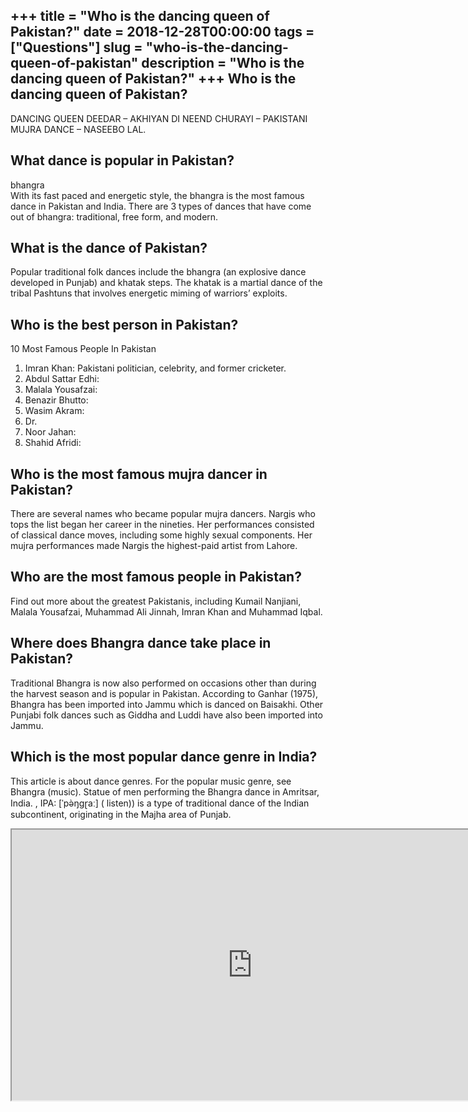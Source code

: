 +++
title = "Who is the dancing queen of Pakistan?"
date = 2018-12-28T00:00:00
tags = ["Questions"]
slug = "who-is-the-dancing-queen-of-pakistan"
description = "Who is the dancing queen of Pakistan?"
+++
Who is the dancing queen of Pakistan?
-------------------------------------

DANCING QUEEN DEEDAR – AKHIYAN DI NEEND CHURAYI – PAKISTANI MUJRA DANCE – NASEEBO LAL.

What dance is popular in Pakistan?
----------------------------------

bhangra  
With its fast paced and energetic style, the bhangra is the most famous dance in Pakistan and India. There are 3 types of dances that have come out of bhangra: traditional, free form, and modern.

What is the dance of Pakistan?
------------------------------

Popular traditional folk dances include the bhangra (an explosive dance developed in Punjab) and khatak steps. The khatak is a martial dance of the tribal Pashtuns that involves energetic miming of warriors’ exploits.

Who is the best person in Pakistan?
-----------------------------------

10 Most Famous People In Pakistan

1. Imran Khan: Pakistani politician, celebrity, and former cricketer.
2. Abdul Sattar Edhi:
3. Malala Yousafzai:
4. Benazir Bhutto:
5. Wasim Akram:
6. Dr.
7. Noor Jahan:
8. Shahid Afridi:

Who is the most famous mujra dancer in Pakistan?
------------------------------------------------

There are several names who became popular mujra dancers. Nargis who tops the list began her career in the nineties. Her performances consisted of classical dance moves, including some highly sexual components. Her mujra performances made Nargis the highest-paid artist from Lahore.

Who are the most famous people in Pakistan?
-------------------------------------------

Find out more about the greatest Pakistanis, including Kumail Nanjiani, Malala Yousafzai, Muhammad Ali Jinnah, Imran Khan and Muhammad Iqbal.

Where does Bhangra dance take place in Pakistan?
------------------------------------------------

Traditional Bhangra is now also performed on occasions other than during the harvest season and is popular in Pakistan. According to Ganhar (1975), Bhangra has been imported into Jammu which is danced on Baisakhi. Other Punjabi folk dances such as Giddha and Luddi have also been imported into Jammu.

Which is the most popular dance genre in India?
-----------------------------------------------

This article is about dance genres. For the popular music genre, see Bhangra (music). Statue of men performing the Bhangra dance in Amritsar, India. , IPA: \[ˈpə̀ŋɡɽaː\] ( listen)) is a type of traditional dance of the Indian subcontinent, originating in the Majha area of Punjab.

<iframe allow="accelerometer; autoplay; clipboard-write; encrypted-media; gyroscope; picture-in-picture" allowfullscreen="" class="__youtube_prefs__  epyt-is-override  no-lazyload" data-no-lazy="1" data-origheight="433" data-origwidth="770" data-skipgform_ajax_framebjll="" height="433" id="_ytid_29407" loading="lazy" src="https://www.youtube.com/embed/LNCdSNeaDac?enablejsapi=1&autoplay=0&cc_load_policy=0&cc_lang_pref=&iv_load_policy=1&loop=0&modestbranding=0&rel=1&fs=1&playsinline=0&autohide=2&theme=dark&color=red&controls=1&" title="YouTube player" width="770"></iframe>